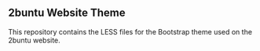 ## 2buntu Website Theme

This repository contains the LESS files for the Bootstrap theme used on the 2buntu website.
